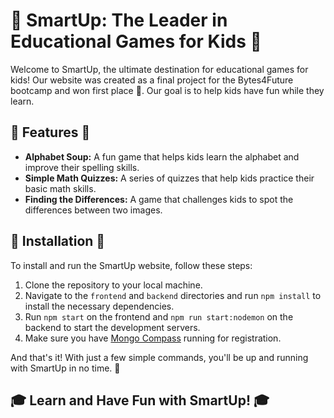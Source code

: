 # 🌟 SmartUp: The Leader in Educational Games for Kids 🌟

Welcome to SmartUp, the ultimate destination for educational games for kids! Our website was created as a final project for the Bytes4Future bootcamp and won first place 🎉. Our goal is to help kids have fun while they learn.

## 🎉 Features 🎉

- **Alphabet Soup:** A fun game that helps kids learn the alphabet and improve their spelling skills.
- **Simple Math Quizzes:** A series of quizzes that help kids practice their basic math skills.
- **Finding the Differences:** A game that challenges kids to spot the differences between two images.

## 🚀 Installation 🚀

To install and run the SmartUp website, follow these steps:

1. Clone the repository to your local machine.
2. Navigate to the `frontend` and `backend` directories and run `npm install` to install the necessary dependencies.
3. Run `npm start` on the frontend and `npm run start:nodemon` on the backend to start the development servers.
4. Make sure you have [Mongo Compass](https://www.mongodb.com/products/compass) running for registration.

And that's it! With just a few simple commands, you'll be up and running with SmartUp in no time. 💪

## 🎓 Learn and Have Fun with SmartUp! 🎓
